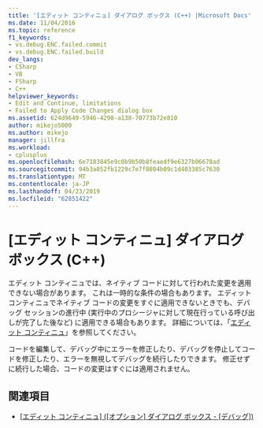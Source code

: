 ```yaml
---
title: '[エディット コンティニュ] ダイアログ ボックス (C++) |Microsoft Docs'
ms.date: 11/04/2016
ms.topic: reference
f1_keywords:
- vs.debug.ENC.failed.commit
- vs.debug.ENC.failed.build
dev_langs:
- CSharp
- VB
- FSharp
- C++
helpviewer_keywords:
- Edit and Continue, limitations
- Failed to Apply Code Changes dialog box
ms.assetid: 624d9649-5946-4298-a138-70773b72e810
author: mikejo5000
ms.author: mikejo
manager: jillfra
ms.workload:
- cplusplus
ms.openlocfilehash: 6e7183845e9c0b9b50b8feaedf9e6327b06678ad
ms.sourcegitcommit: 94b3a052fb1229c7e7f8804b09c1d403385c7630
ms.translationtype: MT
ms.contentlocale: ja-JP
ms.lasthandoff: 04/23/2019
ms.locfileid: "62851422"
---
```

# <a name="edit-and-continue-dialog-box-c"></a>[エディット コンティニュ] ダイアログ ボックス (C++)
エディット コンティニュでは、ネイティブ コードに対して行われた変更を適用できない場合があります。 これは一時的な条件の場合もあります。 エディット コンティニュでネイティブ コードの変更をすぐに適用できないときでも、デバッグ セッションの進行中 (実行中のプロシージャに対して現在行っている呼び出しが完了した後など) に適用できる場合もあります。 詳細については、「[エディット コンティニュ](../debugger/edit-and-continue.md)」を参照してください。

 コードを編集して、デバッグ中にエラーを修正したり、デバッグを停止してコードを修正したり、エラーを無視してデバッグを続行したりできます。 修正せずに続行した場合、コードの変更はすぐには適用されません。

## <a name="see-also"></a>関連項目
- [[エディット コンティニュ] ([オプション] ダイアログ ボックス - [デバッグ])](https://msdn.microsoft.com/library/bcew296c.aspx)